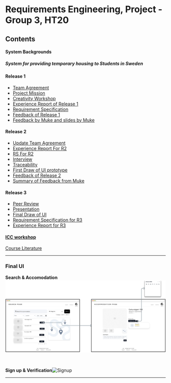 # Requirements Engineering, Project - Group 3, HT20

## Contents

#### System Backgrounds

##### System for providing temporary housing to Students in Sweden

#### Release 1

* [Team Agreement](https://github.com/l77l77/group3-ht20/blob/main/Release%201/DAT%20231%20Team%20Agreement.pdf)
* [Project Mission](https://github.com/l77l77/group3-ht20/blob/main/Release%201/DAT_231___Project_Mission.pdf)
* [Creativity Workshop](https://github.com/l77l77/group3-ht20/blob/main/CreativityWorkshop/Creativity-Workshop.docx)
* [Experience Report of Release 1](https://github.com/l77l77/group3-ht20/blob/main/Release%201/DAT231___Experience_report.pdf)
* [Requirement Specification](https://github.com/l77l77/group3-ht20/blob/main/Release%201/DAT231___Requirements_specification%20(1).pdf)
* [Feedback of Release 1](https://github.com/l77l77/group3-ht20/tree/main/Release%201/Feedback%20of%20Release%201)
* [Feedback by Muke and slides by Muke](https://github.com/l77l77/group3-ht20/tree/main/Discuss%20with%20Muke)

#### Release 2

* [Update Team Agreement](https://github.com/l77l77/group3-ht20/blob/main/Release%202/DAT%20231%20Team%20Agreement-2.docx)
* [Experience Report For R2](https://github.com/l77l77/group3-ht20/blob/main/Release%202/DAT231___Experience_report-1.pdf)
* [RS For R2](https://github.com/l77l77/group3-ht20/blob/main/Release%202/DAT231___Requirements_specification-1.pdf)
* [Interview](https://github.com/l77l77/group3-ht20/tree/main/Interview)
* [Traceability](https://github.com/l77l77/group3-ht20/blob/main/Traceability/Discussion%20Traceability%20during%20the%20lecture.docx)
* [First Draw of UI prototype](#jump)
* [Feedback of Release 2 ](https://github.com/l77l77/group3-ht20/blob/main/Release%202/Feedback%20of%20Release%202.pdf)
* [Summary of Feedback from Muke](https://github.com/l77l77/group3-ht20/blob/main/Discuss%20with%20Muke/Overall%20Feedback%20of%20Release%202%20from%20Muke.pdf)

#### Release 3

* [Peer Review](https://github.com/l77l77/group3-ht20/tree/main/Release%203/Peer%20Review)
* [Presentation](https://github.com/l77l77/group3-ht20/blob/main/Release%203/Project%20presentation/Project_presentation.pdf)
* [Final Draw of UI](https://github.com/l77l77/group3-ht20/tree/main/Release%203/Final%20UI)
* [Requirement Specification for R3](https://github.com/l77l77/group3-ht20/blob/main/Release%203/Final%20Hand%20in/DAT231___Requirements_specification%20(1).pdf)
* [Experience Report for R3](https://github.com/l77l77/group3-ht20/blob/main/Release%203/Final%20Hand%20in/DAT231___Experience_report.pdf)

#### [ICC workshop](https://github.com/l77l77/group3-ht20/tree/main/Results%20of%20Individual%20team%20Assessment%20and%20ICC%20workshop)

[Course Literature](https://github.com/l77l77/group3-ht20/blob/main/Course%20literature/Lauesen_2002_-_Software_Requirements_-_Styles__Techniques%20(2).pdf)

---

### <span id="jump">Final UI</span>
**Search & Accomodation**![Verify](https://github.com/l77l77/group3-ht20/blob/2b467a9f71aee89747b6555ef3044c98b04c52e8/Release%203/Final%20UI/ui-Search-accommodation%20diagram.svg)

&nbsp;

**Sign up & Verification**![Signup](https://github.com/l77l77/group3-ht20/blob/2b467a9f71aee89747b6555ef3044c98b04c52e8/Release%203/Final%20UI/ui_verify_diagram.svg)

---

